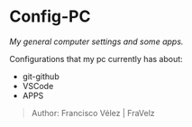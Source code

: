 # Config-PC
*My general computer settings and some apps.*

Configurations that my pc currently has about:
* git-github
* VSCode
* APPS

> Author: Francisco Vélez | FraVelz
